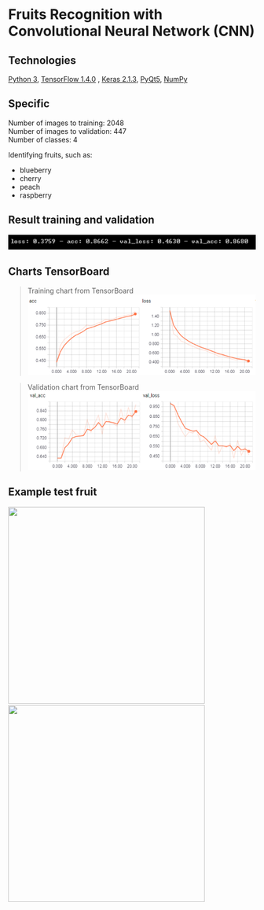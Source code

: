 # Fruits Recognition with Convolutional Neural Network (CNN)

## Technologies 
[Python 3](https://www.python.org/), [TensorFlow 1.4.0](https://github.com/tensorflow/tensorflow) , [Keras 2.1.3](https://github.com/keras-team/keras), [PyQt5](https://www.riverbankcomputing.com/software/pyqt), [NumPy](https://github.com/numpy/numpy)

## Specific 
Number of images to training: 2048  
Number of images to validation: 447  
Number of classes: 4  

Identifying fruits, such as:
  - blueberry
  - cherry
  - peach
  - raspberry
  
## Result training and validation
![result-img](https://github.com/M-Bruder/Fruits-recognition/blob/master/img-readme/result.png)  

## Charts TensorBoard

> Training chart from TensorBoard  
![training-img](https://github.com/M-Bruder/Fruits-recognition/blob/master/img-readme/training.png)  

> Validation chart from TensorBoard       
![result-img](https://github.com/M-Bruder/Fruits-recognition/blob/master/img-readme/validation.png)  

## Example test fruit

<img src="https://github.com/" width="400" height="400"> 
<img src="https://github.com/" width="400" height="400"> 
